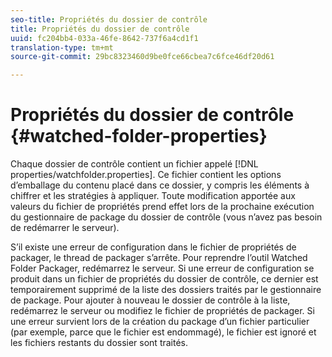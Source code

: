 ```yaml
---
seo-title: Propriétés du dossier de contrôle
title: Propriétés du dossier de contrôle
uuid: fc204bb4-033a-46fe-8642-737f6a4cd1f1
translation-type: tm+mt
source-git-commit: 29bc8323460d9be0fce66cbea7c6fce46df20d61

---
```



# Propriétés du dossier de contrôle {#watched-folder-properties}

Chaque dossier de contrôle contient un fichier appelé [!DNL properties/watchfolder.properties]. Ce fichier contient les options d’emballage du contenu placé dans ce dossier, y compris les éléments à chiffrer et les stratégies à appliquer. Toute modification apportée aux valeurs du fichier de propriétés prend effet lors de la prochaine exécution du gestionnaire de package du dossier de contrôle (vous n’avez pas besoin de redémarrer le serveur).

S’il existe une erreur de configuration dans le fichier de propriétés de packager, le thread de packager s’arrête. Pour reprendre l’outil Watched Folder Packager, redémarrez le serveur. Si une erreur de configuration se produit dans un fichier de propriétés du dossier de contrôle, ce dernier est temporairement supprimé de la liste des dossiers traités par le gestionnaire de package. Pour ajouter à nouveau le dossier de contrôle à la liste, redémarrez le serveur ou modifiez le fichier de propriétés de packager. Si une erreur survient lors de la création du package d’un fichier particulier (par exemple, parce que le fichier est endommagé), le fichier est ignoré et les fichiers restants du dossier sont traités.
